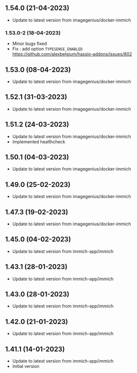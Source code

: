 
## 1.54.0 (21-04-2023)
- Update to latest version from imagegenius/docker-immich
### 1.53.0-2 (18-04-2023)
- Minor bugs fixed
- Fix : add option `TYPESENSE_ENABLED` https://github.com/alexbelgium/hassio-addons/issues/802

## 1.53.0 (08-04-2023)
- Update to latest version from imagegenius/docker-immich

## 1.52.1 (31-03-2023)
- Update to latest version from imagegenius/docker-immich

## 1.51.2 (24-03-2023)
- Update to latest version from imagegenius/docker-immich
- Implemented healthcheck

## 1.50.1 (04-03-2023)
- Update to latest version from imagegenius/docker-immich

## 1.49.0 (25-02-2023)
- Update to latest version from imagegenius/docker-immich

## 1.47.3 (19-02-2023)
- Update to latest version from imagegenius/docker-immich

## 1.45.0 (04-02-2023)
- Update to latest version from immich-app/immich

## 1.43.1 (28-01-2023)
- Update to latest version from immich-app/immich

## 1.43.0 (28-01-2023)
- Update to latest version from immich-app/immich

## 1.42.0 (21-01-2023)
- Update to latest version from immich-app/immich

## 1.41.1 (14-01-2023)
- Update to latest version from immich-app/immich
- Initial version
